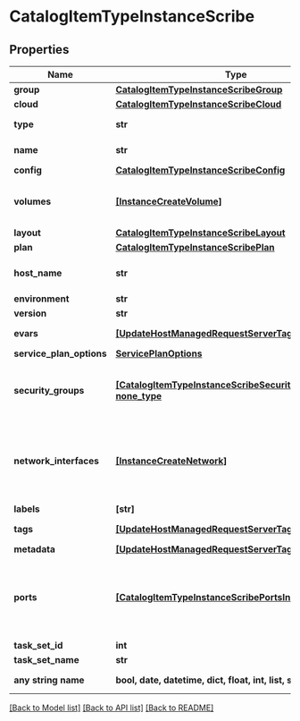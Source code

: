 # CatalogItemTypeInstanceScribe


## Properties
Name | Type | Description | Notes
------------ | ------------- | ------------- | -------------
**group** | [**CatalogItemTypeInstanceScribeGroup**](CatalogItemTypeInstanceScribeGroup.md) |  | 
**cloud** | [**CatalogItemTypeInstanceScribeCloud**](CatalogItemTypeInstanceScribeCloud.md) |  | 
**type** | **str** | The type of instance by code we want to fetch. | 
**name** | **str** | Name of the instance to be created. | 
**config** | [**CatalogItemTypeInstanceScribeConfig**](CatalogItemTypeInstanceScribeConfig.md) |  | 
**volumes** | [**[InstanceCreateVolume]**](InstanceCreateVolume.md) | The (optional) volumes parameter is for LV configuration, can create additional LVs at provision It should be passed as an array of | 
**layout** | [**CatalogItemTypeInstanceScribeLayout**](CatalogItemTypeInstanceScribeLayout.md) |  | 
**plan** | [**CatalogItemTypeInstanceScribePlan**](CatalogItemTypeInstanceScribePlan.md) |  | 
**host_name** | **str** | Hostname of the instance to be created.  Can be the same as the instance name. | [optional] 
**environment** | **str** | Environment code | [optional] 
**version** | **str** | Version of the layout to create. | [optional] 
**evars** | [**[UpdateHostManagedRequestServerTagsInner]**](UpdateHostManagedRequestServerTagsInner.md) | Environment Variables, an array of objects that have name and value. | [optional] 
**service_plan_options** | [**ServicePlanOptions**](ServicePlanOptions.md) |  | [optional] 
**security_groups** | [**[CatalogItemTypeInstanceScribeSecurityGroupsInner], none_type**](CatalogItemTypeInstanceScribeSecurityGroupsInner.md) | Key for security group configuration. It should be passed as an array of objects containing the id of the security group to assign the instance to. | [optional] 
**network_interfaces** | [**[InstanceCreateNetwork]**](InstanceCreateNetwork.md) | The networkInterfaces parameter is for network configuration.  The Options API &#x60;/api/options/zoneNetworkOptions?zoneId&#x3D;5&amp;provisionTypeId&#x3D;10&#x60; can be used to see which options are available.  | [optional] 
**labels** | **[str]** | Array of strings (keywords). | [optional] 
**tags** | [**[UpdateHostManagedRequestServerTagsInner]**](UpdateHostManagedRequestServerTagsInner.md) | Metadata tags, Array of objects having a name and value. | [optional] 
**metadata** | [**[UpdateHostManagedRequestServerTagsInner]**](UpdateHostManagedRequestServerTagsInner.md) | Alias for &#x60;tags&#x60;. | [optional] 
**ports** | [**[CatalogItemTypeInstanceScribePortsInner]**](CatalogItemTypeInstanceScribePortsInner.md) | The ports parameter is for port configuration.  The layout may have default ports, which are defined in node types, that are always configured. This parameter will be for additional custom ports to be opened.  | [optional] 
**task_set_id** | **int** | The Workflow ID to execute. | [optional] 
**task_set_name** | **str** | The Workflow Name to execute. | [optional] 
**any string name** | **bool, date, datetime, dict, float, int, list, str, none_type** | any string name can be used but the value must be the correct type | [optional]

[[Back to Model list]](../README.md#documentation-for-models) [[Back to API list]](../README.md#documentation-for-api-endpoints) [[Back to README]](../README.md)


